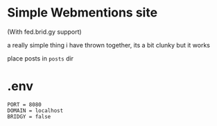 # Simple Webmentions site
(With fed.brid.gy support)

a really simple thing i have thrown together, its a bit clunky but it works

place posts in `posts` dir

# .env
```
PORT = 8080
DOMAIN = localhost
BRIDGY = false
```